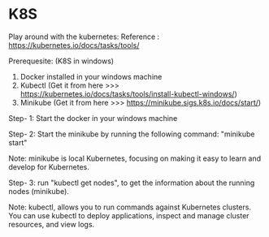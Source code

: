 # K8S
 Play around with the kubernetes: Reference : https://kubernetes.io/docs/tasks/tools/
 
Prerequesite: (K8S in windows)
1. Docker installed in your windows machine
2. Kubectl (Get it from here >>> https://kubernetes.io/docs/tasks/tools/install-kubectl-windows/)
3. Minikube (Get it from here >>> https://minikube.sigs.k8s.io/docs/start/)

Step- 1: Start the docker in your windows machine 

Step- 2: Start the minikube by running the following command: "minikube start"

Note: minikube is local Kubernetes, focusing on making it easy to learn and develop for Kubernetes.

Step- 3: run "kubectl get nodes", to get the information about the running nodes (minikube). 

Note:  kubectl, allows you to run commands against Kubernetes clusters. You can use kubectl to deploy applications, inspect and manage cluster resources, and view logs.

